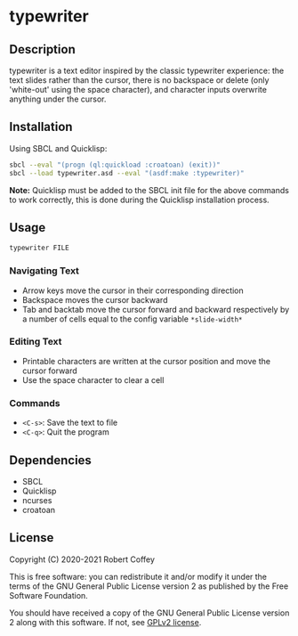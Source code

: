 # typewriter

## Description

typewriter is a text editor inspired by the classic typewriter experience: the
text slides rather than the cursor, there is no backspace or delete (only
'white-out' using the space character), and character inputs overwrite anything
under the cursor.


## Installation

Using SBCL and Quicklisp:
```sh
sbcl --eval "(progn (ql:quickload :croatoan) (exit))"
sbcl --load typewriter.asd --eval "(asdf:make :typewriter)"
```

**Note:** Quicklisp must be added to the SBCL init file for the above commands
to work correctly, this is done during the Quicklisp installation process.


## Usage

```sh
typewriter FILE
```

### Navigating Text
- Arrow keys move the cursor in their corresponding direction
- Backspace moves the cursor backward
- Tab and backtab move the cursor forward and backward respectively by a number
  of cells equal to the config variable `*slide-width*`

### Editing Text
- Printable characters are written at the cursor position and move the cursor
  forward
- Use the space character to clear a cell

### <CTRL> Commands
- `<C-s>`: Save the text to file
- `<C-q>`: Quit the program


## Dependencies

- SBCL
- Quicklisp
- ncurses
- croatoan


## License

Copyright (C) 2020-2021 Robert Coffey

This is free software: you can redistribute it and/or modify it under the terms
of the GNU General Public License version 2 as published by the Free Software
Foundation.

You should have received a copy of the GNU General Public License version 2
along with this software. If not, see
[GPLv2 license](https://www.gnu.org/licenses/gpl-2.0).
